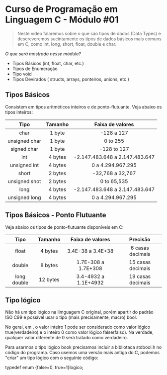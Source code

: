 # Curso de Programação em Linguagem C - Módulo #01

> Neste vídeo falaremos sobre o que são tipos de dados (Data Types) e descreveremos sucintamente os tipos de dados básicos mais comuns em C, como int, long, short, float, double e char.

_O que será mostrado nesse módulo?_

- Tipos Básicos (int, float, char, etc.)
- Tipos de Enumeração
- Tipo void
- Tipos Devirados ( structs, arrays, ponteiros, unions, etc.)

## Tipos Básicos

Consistem em tipos aritméticos inteiros e de ponto-flutuante. Veja abaixo os tipos inteiros:

|      Tipo      | Tamanho |        Faixa de valores        |
|:--------------:|:-------:|:------------------------------:|
|      char      |  1 byte |           -128 a 127           |
|  unsigned char |  1 byte |            0 to 255            |
|   signed char  |  1 byte |           -128 to 127          |
|       int      | 4 bytes | -2.147.483.648 a 2.147.483.647 |
|  unsigned int  | 4 bytes |        0 a 4.294.967.295       |
|      short     | 2 bytes |        -32,768 a 32,767        |
| unsigned shot  | 2 bytes |           0 to 65,535          |
|      long      | 4 bytes | -2.147.483.648 a 2.147.483.647 |
|  unsigned long | 4 bytes |        0 a 4.294.967.295       |

## Tipos Básicos - Ponto Flutuante

Veja abaixo os tipos de ponto-flutuante disponíveis em C:

|     Tipo    |  Tamanho |   Faixa de valores   |      Precisão     |
|:-----------:|:--------:|:--------------------:|:-----------------:|
|    float    |  4 bytes |   3.4E-38 a 3.4E+38  |  6 casas decimais |
|    double   |  8 bytes |  1.7E-308 a 1.7E+308 | 15 casas decimais |
| long double | 12 bytes | 3.4-4932 a 1.1E+4932 | 19 casas decimais |

## Tipo lógico

Não há um tipo lógico na limguagem C original, porém apartir do padrão ISO C99 é possível usar o tipo (mais precisamente, macro) bool.

No geral, em , o valor inteiro 1 pode ser considerado como valor lógico true(verdadeiro) e o inteiro 0 como valor lógico false(falso).
Na verdade, qualquer valor diferente de 0 será tratado como verdadeiro.

Para usarmos o tipo lógico book precisamos incluir a bibliotaca stdbool.h no código do programa.
Caso usemos uma versão mais antiga do C, podemos "criar" um tipo lógico com o seguinte código:

typedef enum {false=0, true=1}logico;